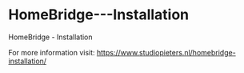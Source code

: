 # HomeBridge---Installation
HomeBridge - Installation

For more information visit: https://www.studiopieters.nl/homebridge-installation/ ‎

